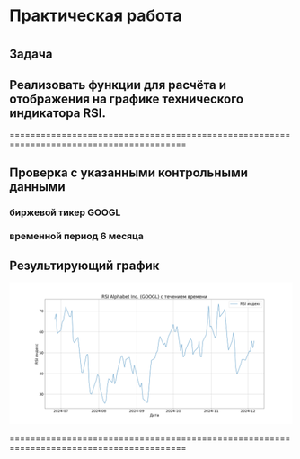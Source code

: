 # Практическая работа
# 
## Задача 
## Реализовать функции для расчёта и отображения на графике технического индикатора RSI.
========================================================================================

## Проверка с указанными контрольными данными
### биржевой тикер GOOGL
### временной период 6 месяца

## Результирующий график
![](https://github.com/Lienar/Practicym3/blob/main/Screens/6mo_GOOGL_RSI.png)

========================================================================================
